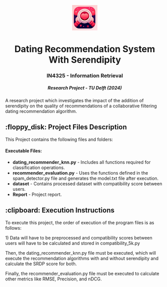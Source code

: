 
<p align="center"> 
  <img src="image/logo.jpg" alt="Logo.png" width="80px" height="80px">
</p>
<h1 align="center"> Dating Recommendation System With Serendipity </h1>
<h3 align="center"> IN4325 - Information Retrieval </h3>
<h5 align="center"> Research Project - TU Delft</a> (2024) </h5>


<p>A research project which investigates the impact of the addition of serendipity on the quality of recommendations of a collaborative filtering dating recommendation algorithm.</p>

<h2> :floppy_disk: Project Files Description</h2>

<p>This Project contains the following files and folders:</p>
<h4>Executable Files:</h4>
<ul>
  <li><b>dating_recommender_knn.py</b> - Includes all functions required for classification operations.</li>
  <li><b>recommender_evaluation.py</b> - Uses the functions defined in the spam_detector.py file and generates the model.txt file after execution.</li>
  <li><b>dataset</b> - Contains processed dataset with compatibility score between users.</li>
    <li><b>Report</b> - Project report.</li>
</ul>


<h2> :clipboard: Execution Instructions</h2>
<p>To execute this project, the order of execution of the program files is as follows:</p>
<p>1) Data will have to be preprocessed and compatibility scores between users will have to be calculated and stored in compatibility_5k.py</p>

<p>Then, the dating_recommender_knn.py file must be executed, which will execute the recommendation algorithms with and without serendipity and calculate the SRDP score for both.</p>

<p>Finally, the recommender_evaluation.py file must be executed to calculate other metrics like RMSE, Precision, and nDCG.</p>
